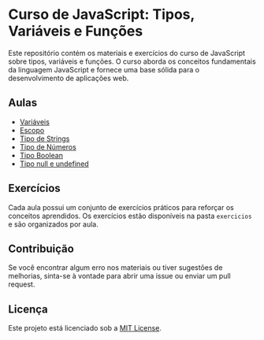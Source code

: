 # Curso de JavaScript: Tipos, Variáveis e Funções

Este repositório contém os materiais e exercícios do curso de JavaScript sobre tipos, variáveis e funções. O curso aborda os conceitos fundamentais da linguagem JavaScript e fornece uma base sólida para o desenvolvimento de aplicações web.

## Aulas

- [Variáveis](https://github.com/nonatodiego/JS-for-backend/blob/main/variaveis.js)
- [Escopo](https://github.com/nonatodiego/JS-for-backend/blob/main/escopo.js) 
- [Tipo de Strings](https://github.com/nonatodiego/JS-for-backend/blob/main/tipo-string.js)
- [Tipo de Números](https://github.com/nonatodiego/JS-for-backend/blob/main/tipo-numero.js)
- [Tipo Boolean](https://github.com/nonatodiego/JS-for-backend/blob/main/tipos-variaveis-e-funcoes.js)
- [Tipo null e undefined](https://github.com/nonatodiego/JS-for-backend/blob/main/tipos-variaveis-e-funcoes.js)


## Exercícios

Cada aula possui um conjunto de exercícios práticos para reforçar os conceitos aprendidos. Os exercícios estão disponíveis na pasta `exercicios` e são organizados por aula.


## Contribuição

Se você encontrar algum erro nos materiais ou tiver sugestões de melhorias, sinta-se à vontade para abrir uma issue ou enviar um pull request.

## Licença

Este projeto está licenciado sob a [MIT License](LICENSE).
